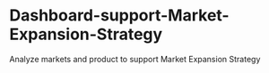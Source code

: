 # Dashboard-support-Market-Expansion-Strategy
Analyze markets and product to support Market Expansion Strategy
